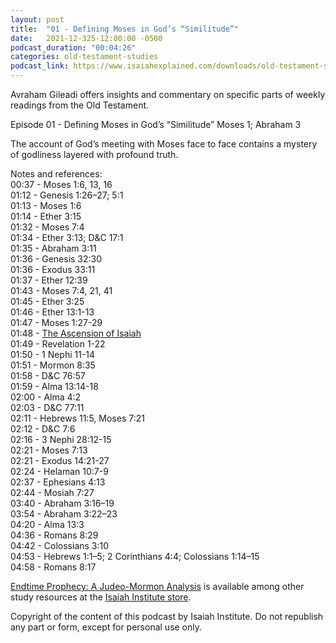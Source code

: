 ```yaml
---
layout: post
title:  "01 - Defining Moses in God’s “Similitude”"
date:   2021-12-325-12:00:00 -0500
podcast_duration: "00:04:26"
categories: old-testament-studies
podcast_link: https://www.isaiahexplained.com/downloads/old-testament-studies/II-OT-01.mp3
---
```

Avraham Gileadi offers insights and commentary on specific parts of weekly readings from the Old Testament.

Episode 01 - Defining Moses in God’s “Similitude”
Moses 1; Abraham 3

The account of God’s meeting with Moses face to face contains a mystery of godliness layered with profound truth.

Notes and references:  
00:37 - Moses 1:6, 13, 16  
01:12 - Genesis 1:26–27; 5:1  
01:13 - Moses 1:6  
01:14 - Ether 3:15  
01:32 - Moses 7:4  
01:34 - Ether 3:13; D&C 17:1  
01:35 - Abraham 3:11  
01:36 - Genesis 32:30  
01:36 - Exodus 33:11  
01:37 - Ether 12:39  
01:43 - Moses 7:4, 21, 41  
01:45 - Ether 3:25  
01:46 - Ether 13:1-13  
01:47 - Moses 1:27-29  
01:48 - [The Ascension of Isaiah](http://www.earlychristianwritings.com/text/ascension.html)  
01:49 - Revelation 1-22  
01:50 - 1 Nephi 11-14  
01:51 - Mormon 8:35  
01:58 - D&C 76:57  
01:59 - Alma 13:14-18  
02:00 - Alma 4:2  
02:03 - D&C 77:11  
02:11 - Hebrews 11:5, Moses 7:21  
02:12 - D&C 7:6  
02:16 - 3 Nephi 28:12-15  
02:21 - Moses 7:13  
02:21 - Exodus 14:21-27  
02:24 - Helaman 10:7-9  
02:37 - Ephesians 4:13  
02:44 - Mosiah 7:27  
03:40 - Abraham 3:16–19  
03:54 - Abraham 3:22–23  
04:20 - Alma 13:3  
04:36 - Romans 8:29  
04:42 - Colossians 3:10  
04:53 - Hebrews 1:1–5; 2 Corinthians 4:4; Colossians 1:14–15  
04:58 - Romans 8:17  

[Endtime Prophecy: A Judeo-Mormon Analysis](https://isaiahinstitute.com/product/endtime-prophecy-a-judeo-mormon-analysis/) is available among other study resources at the [Isaiah Institute store](https://isaiahinstitute.com/store/).

Copyright of the content of this podcast by Isaiah Institute. Do not republish any part or form, except for personal use only.